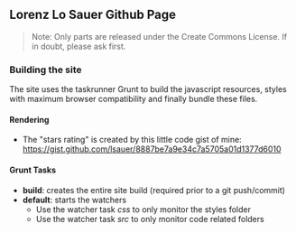 ## Lorenz Lo Sauer Github Page

> Note: Only parts are released under the Create Commons License. If in doubt, please ask first.

### Building the site

The site uses the taskrunner Grunt to build the javascript resources, styles with maximum browser compatibility 
and finally bundle these files.

#### Rendering
- The "stars rating" is created by this little code gist of mine: 
   https://gist.github.com/lsauer/8887be7a9e34c7a5705a01d1377d6010

#### Grunt Tasks
  - **build**: creates the entire site build  (required prior to a git push/commit)
  - **default**: starts the watchers
       - Use the watcher task *css* to only monitor the styles folder
       - Use the watcher task *src* to only monitor code related folders


 
 
